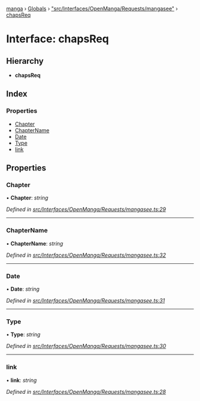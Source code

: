 [manga](../README.md) › [Globals](../globals.md) › ["src/Interfaces/OpenManga/Requests/mangasee"](../modules/_src_interfaces_openmanga_requests_mangasee_.md) › [chapsReq](_src_interfaces_openmanga_requests_mangasee_.chapsreq.md)

# Interface: chapsReq

## Hierarchy

* **chapsReq**

## Index

### Properties

* [Chapter](_src_interfaces_openmanga_requests_mangasee_.chapsreq.md#chapter)
* [ChapterName](_src_interfaces_openmanga_requests_mangasee_.chapsreq.md#chaptername)
* [Date](_src_interfaces_openmanga_requests_mangasee_.chapsreq.md#date)
* [Type](_src_interfaces_openmanga_requests_mangasee_.chapsreq.md#type)
* [link](_src_interfaces_openmanga_requests_mangasee_.chapsreq.md#link)

## Properties

###  Chapter

• **Chapter**: *string*

*Defined in [src/Interfaces/OpenManga/Requests/mangasee.ts:29](https://github.com/tushar1210/manga-node/blob/a605026/src/Interfaces/OpenManga/Requests/mangasee.ts#L29)*

___

###  ChapterName

• **ChapterName**: *string*

*Defined in [src/Interfaces/OpenManga/Requests/mangasee.ts:32](https://github.com/tushar1210/manga-node/blob/a605026/src/Interfaces/OpenManga/Requests/mangasee.ts#L32)*

___

###  Date

• **Date**: *string*

*Defined in [src/Interfaces/OpenManga/Requests/mangasee.ts:31](https://github.com/tushar1210/manga-node/blob/a605026/src/Interfaces/OpenManga/Requests/mangasee.ts#L31)*

___

###  Type

• **Type**: *string*

*Defined in [src/Interfaces/OpenManga/Requests/mangasee.ts:30](https://github.com/tushar1210/manga-node/blob/a605026/src/Interfaces/OpenManga/Requests/mangasee.ts#L30)*

___

###  link

• **link**: *string*

*Defined in [src/Interfaces/OpenManga/Requests/mangasee.ts:28](https://github.com/tushar1210/manga-node/blob/a605026/src/Interfaces/OpenManga/Requests/mangasee.ts#L28)*

